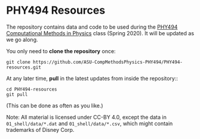 # PHY494 Resources

The repository contains data and code to be used during the
[PHY494 Computational Methods in Physics](http://asu-compmethodsphysics-phy494.github.io/ASU-PHY494/)
class (Spring 2020). It will be updated as we go along.

You only need to **clone the repository** once:

```
git clone https://github.com/ASU-CompMethodsPhysics-PHY494/PHY494-resources.git
```

At any later time, **pull** in the latest updates from inside the
repository::

```
cd PHY494-resources
git pull
```

(This can be done as often as you like.)

Note: All material is licensed under CC-BY 4.0, except the data in
`01_shell/data/*.dat` and `01_shell/data/*.csv`, which might contain
trademarks of Disney Corp.
